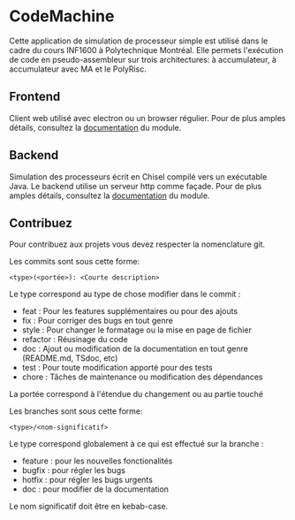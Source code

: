 # CodeMachine

Cette application de simulation de processeur simple est utilisé dans le cadre du cours INF1600 à Polytechnique Montréal. Elle permets l'exécution de code en pseudo-assembleur sur trois architectures: à accumulateur, à accumulateur avec MA et le PolyRisc.

## Frontend

Client web utilisé avec electron ou un browser régulier. Pour de plus amples détails, consultez la [documentation](frontend/README.md) du module.

## Backend

Simulation des processeurs écrit en Chisel compilé vers un exécutable Java. Le backend utilise un serveur http comme façade. Pour de plus amples détails, consultez la [documentation](backend/README.md) du module.

## Contribuez

Pour contribuez aux projets vous devez respecter la nomenclature git.

Les commits sont sous cette forme:

    <type>(<portée>): <Courte description>

Le type correspond au type de chose modifier dans le commit :
- feat : Pour les features supplémentaires ou pour des ajouts
- fix : Pour corriger des bugs en tout genre
- style : Pour changer le formatage ou la mise en page de fichier
- refactor : Réusinage du code
- doc : Ajout ou modification de la documentation en tout genre (README.md, TSdoc, etc)
- test : Pour toute modification apporté pour des tests
- chore : Tâches de maintenance ou modification des dépendances

La portée correspond à l'étendue du changement ou au partie touché

Les branches sont sous cette forme:

    <type>/<nom-significatif>

Le type correspond globalement à ce qui est effectué sur la branche :
- feature : pour les nouvelles fonctionalités
- bugfix : pour régler les bugs
- hotfix : pour régler les bugs urgents
- doc : pour modifier de la documentation

Le nom significatif doit être en kebab-case.